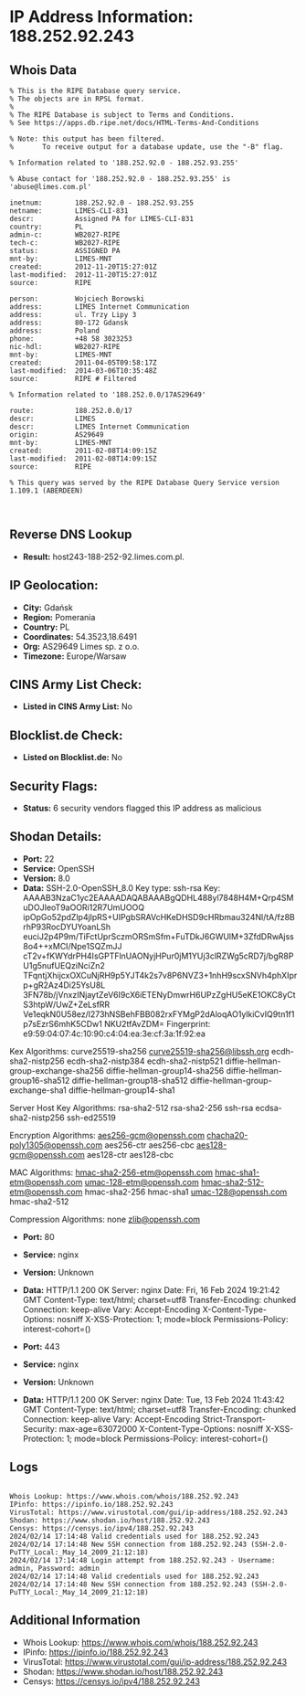 # IP Address Information: 188.252.92.243

## Whois Data
```
% This is the RIPE Database query service.
% The objects are in RPSL format.
%
% The RIPE Database is subject to Terms and Conditions.
% See https://apps.db.ripe.net/docs/HTML-Terms-And-Conditions

% Note: this output has been filtered.
%       To receive output for a database update, use the "-B" flag.

% Information related to '188.252.92.0 - 188.252.93.255'

% Abuse contact for '188.252.92.0 - 188.252.93.255' is 'abuse@limes.com.pl'

inetnum:        188.252.92.0 - 188.252.93.255
netname:        LIMES-CLI-831
descr:          Assigned PA for LIMES-CLI-831
country:        PL
admin-c:        WB2027-RIPE
tech-c:         WB2027-RIPE
status:         ASSIGNED PA
mnt-by:         LIMES-MNT
created:        2012-11-20T15:27:01Z
last-modified:  2012-11-20T15:27:01Z
source:         RIPE

person:         Wojciech Borowski
address:        LIMES Internet Communication
address:        ul. Trzy Lipy 3
address:        80-172 Gdansk
address:        Poland
phone:          +48 58 3023253
nic-hdl:        WB2027-RIPE
mnt-by:         LIMES-MNT
created:        2011-04-05T09:58:17Z
last-modified:  2014-03-06T10:35:48Z
source:         RIPE # Filtered

% Information related to '188.252.0.0/17AS29649'

route:          188.252.0.0/17
descr:          LIMES
descr:          LIMES Internet Communication
origin:         AS29649
mnt-by:         LIMES-MNT
created:        2011-02-08T14:09:15Z
last-modified:  2011-02-08T14:09:15Z
source:         RIPE

% This query was served by the RIPE Database Query Service version 1.109.1 (ABERDEEN)



```
## Reverse DNS Lookup
- **Result:** host243-188-252-92.limes.com.pl.

## IP Geolocation:
- **City:** Gdańsk
- **Region:** Pomerania
- **Country:** PL
- **Coordinates:** 54.3523,18.6491
- **Org:** AS29649 Limes sp. z o.o.
- **Timezone:** Europe/Warsaw

## CINS Army List Check:
- **Listed in CINS Army List:** 
No

## Blocklist.de Check:
- **Listed on Blocklist.de:** 
No

## Security Flags:
- **Status:** 6 security vendors flagged this IP address as malicious

## Shodan Details:
- **Port:** 22
- **Service:** OpenSSH
- **Version:** 8.0
- **Data:** SSH-2.0-OpenSSH_8.0
Key type: ssh-rsa
Key: AAAAB3NzaC1yc2EAAAADAQABAAABgQDHL488yl7848H4M+Qrp4SMuDOJIeoT9aOORi12R7UmUOOQ
ipOpGo52pdZlp4jlpRS+UIPgbSRAVcHKeDHSD9cHRbmau324Nl/tA/fz8BrhP93RocDYUYoanLSh
euciJ2p4P9m/TiFctUprSczmORSmSfm+FuTDkJ6GWUlM+3ZfdDRwAjss8o4++xMCI/Npe1SQZmJJ
cT2v+fKWYdrPH4IsGPTFlnUAONyjHPur0jM1YUj3clRZWg5cRD7j/bgR8PU1g5nufUEQziNciZn2
TFqntjXhijcxOXCuNjRH9p5YJT4k2s7v8P6NVZ3+1nhH9scxSNVh4phXIprp+gR2Az4Di25YsU8L
3FN78b/jVnxzINjaytZeV6I9cX6iETENyDmwrH6UPzZgHU5eKE1OKC8yCtS3htpW/UwZ+ZeLsfRR
Ve1eqkN0U58ez/l273hNSBehFBB082rxFYMgP2dAloqAO1ylkiCvIQ9tn1f1p7sEzrS6mhK5CDw1
NKU2tfAvZDM=
Fingerprint: e9:59:04:07:4c:10:90:c4:04:ea:3e:cf:3a:1f:92:ea

Kex Algorithms:
	curve25519-sha256
	curve25519-sha256@libssh.org
	ecdh-sha2-nistp256
	ecdh-sha2-nistp384
	ecdh-sha2-nistp521
	diffie-hellman-group-exchange-sha256
	diffie-hellman-group14-sha256
	diffie-hellman-group16-sha512
	diffie-hellman-group18-sha512
	diffie-hellman-group-exchange-sha1
	diffie-hellman-group14-sha1

Server Host Key Algorithms:
	rsa-sha2-512
	rsa-sha2-256
	ssh-rsa
	ecdsa-sha2-nistp256
	ssh-ed25519

Encryption Algorithms:
	aes256-gcm@openssh.com
	chacha20-poly1305@openssh.com
	aes256-ctr
	aes256-cbc
	aes128-gcm@openssh.com
	aes128-ctr
	aes128-cbc

MAC Algorithms:
	hmac-sha2-256-etm@openssh.com
	hmac-sha1-etm@openssh.com
	umac-128-etm@openssh.com
	hmac-sha2-512-etm@openssh.com
	hmac-sha2-256
	hmac-sha1
	umac-128@openssh.com
	hmac-sha2-512

Compression Algorithms:
	none
	zlib@openssh.com


- **Port:** 80
- **Service:** nginx
- **Version:** Unknown
- **Data:** HTTP/1.1 200 OK
Server: nginx
Date: Fri, 16 Feb 2024 19:21:42 GMT
Content-Type: text/html; charset=utf8
Transfer-Encoding: chunked
Connection: keep-alive
Vary: Accept-Encoding
X-Content-Type-Options: nosniff
X-XSS-Protection: 1; mode=block
Permissions-Policy: interest-cohort=()



- **Port:** 443
- **Service:** nginx
- **Version:** Unknown
- **Data:** HTTP/1.1 200 OK
Server: nginx
Date: Tue, 13 Feb 2024 11:43:42 GMT
Content-Type: text/html; charset=utf8
Transfer-Encoding: chunked
Connection: keep-alive
Vary: Accept-Encoding
Strict-Transport-Security: max-age=63072000
X-Content-Type-Options: nosniff
X-XSS-Protection: 1; mode=block
Permissions-Policy: interest-cohort=()



## Logs
```

Whois Lookup: https://www.whois.com/whois/188.252.92.243
IPinfo: https://ipinfo.io/188.252.92.243
VirusTotal: https://www.virustotal.com/gui/ip-address/188.252.92.243
Shodan: https://www.shodan.io/host/188.252.92.243
Censys: https://censys.io/ipv4/188.252.92.243
2024/02/14 17:14:48 Valid credentials used for 188.252.92.243
2024/02/14 17:14:48 New SSH connection from 188.252.92.243 (SSH-2.0-PuTTY_Local:_May_14_2009_21:12:18)
2024/02/14 17:14:48 Login attempt from 188.252.92.243 - Username: admin, Password: admin
2024/02/14 17:14:48 Valid credentials used for 188.252.92.243
2024/02/14 17:14:48 New SSH connection from 188.252.92.243 (SSH-2.0-PuTTY_Local:_May_14_2009_21:12:18)

```
## Additional Information
- Whois Lookup: https://www.whois.com/whois/188.252.92.243
- IPinfo: https://ipinfo.io/188.252.92.243
- VirusTotal: https://www.virustotal.com/gui/ip-address/188.252.92.243
- Shodan: https://www.shodan.io/host/188.252.92.243
- Censys: https://censys.io/ipv4/188.252.92.243

